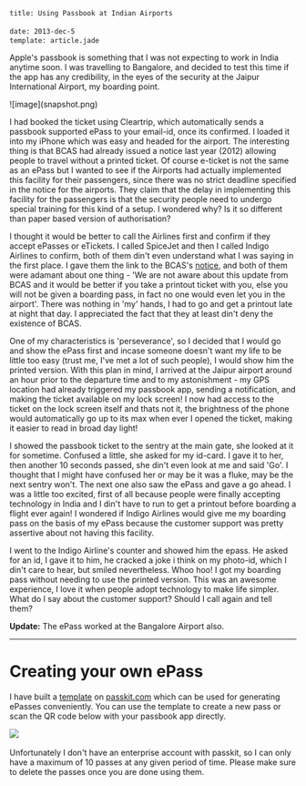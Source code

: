 ```metadata
title: Using Passbook at Indian Airports

date: 2013-dec-5
template: article.jade
```
Apple's passbook is something that I was not expecting to work in India anytime soon. I was travelling to Bangalore, and decided to test this time if the app has any credibility, in the eyes of the security at the Jaipur International Airport, my boarding point.

<span class="more" />
![image](snapshot.png)

I had booked the ticket using Cleartrip, which automatically sends a passbook supported ePass to your email-id, once its confirmed. I loaded it into my iPhone which was easy and headed for the airport. The interesting thing is that BCAS had already issued a notice last year (2012) allowing people to travel without a printed ticket. Of course e-ticket is not the same as an ePass but I wanted to see if the Airports had actually implemented this facility for their passengers, since there was no strict deadline specified in the notice for the airports. They claim that the delay in implementing this facility for the passengers is that the security people need to undergo special training for this kind of a setup. I wondered why? Is it so different than paper based version of authorisation?

I thought it would be better to call the Airlines first and confirm if they accept ePasses or eTickets. I called SpiceJet and then I called Indigo Airlines to confirm, both of them din't even understand what I was saying in the first place. I gave them the link to the BCAS's [notice](http://www.bcasindia.nic.in/cir_nonrestrict/notice/eticket.pdf), and both of them were adamant about one thing - 'We are not aware about this update from BCAS and it would be better if you take a printout ticket with you, else you will not be given a boarding pass, in fact no one would even let you in the airport'. There was nothing in 'my' hands, I had to go and get a printout late at night that day. I appreciated the fact that they at least din't deny the existence of BCAS.

One of my characteristics is 'perseverance', so I decided that I would go and show the ePass first and incase someone doesn't want my life to be little too easy (trust me, I've met a lot of such people), I would show him the printed version. With this plan in mind, I arrived at the Jaipur airport around an hour prior to the departure time and to my astonishment - my GPS location had already triggered my passbook app, sending a notification, and making the ticket available on my lock screen! I now had access to the ticket on the lock screen itself and thats not it, the brightness of the phone would automatically go up to its max when ever I opened the ticket, making it easier to read in broad day light!

I showed the passbook ticket to the sentry at the main gate, she looked at it for sometime. Confused a little, she asked for my id-card. I gave it to her, then another 10 seconds passed, she din't even look at me and said 'Go'. I thought that I might have confused her or may be it was a fluke, may be the next sentry won't. The next one also saw the ePass and gave a go ahead. I was a little too excited, first of all because people were finally accepting technology in India and I din't have to run to get a printout before boarding a flight ever again! I wondered if Indigo Airlines would give me my boarding pass on the basis of my ePass because the customer support was pretty assertive about not having this facility.

I went to the Indigo Airline's counter and showed him the epass. He asked for an id, I gave it to him, he cracked a joke i think on my photo-id, which I din't care to hear, but smiled nevertheless. Whoo hoo! I got my boarding pass without needing to use the printed version. This was an awesome experience, I love it when people adopt technology to make life simpler. What do I say about the customer support? Should I call again and tell them?

**Update:** The ePass worked at the Bangalore Airport also.

---

# Creating your own ePass

I have built a [template](https://pass.is/ToLUhtxK07otOTO) on [passkit.com](http://passkit.com) which can be used for generating ePasses conveniently. You can use the template to create a new pass or scan the QR code below with your passbook app directly.

<img src="https://d1ye292yvr7tf6.cloudfront.net/images/barcode.php?m=https://pass.is/ToLUhtxK07otOTO&f=qr&s=120" style="width:auto;height:auto;"/>

Unfortunately I don't have an enterprise account with passkit, so I can only have a maximum of 10 passes at any given period of time. Please make sure to delete the passes once you are done using them.